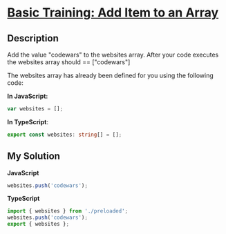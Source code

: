 # [Basic Training: Add Item to an Array](https://www.codewars.com/kata/511f0fe64ae8683297000001)

## Description

Add the value "codewars" to the websites array.
After your code executes the websites array should == ["codewars"]

The websites array has already been defined for you using the following code:

**In JavaScript:**

```js
var websites = [];
```

**In TypeScript**:

```ts
export const websites: string[] = [];
```

## My Solution

**JavaScript**

```js
websites.push('codewars');
```

**TypeScript**

```ts
import { websites } from './preloaded';
websites.push('codewars');
export { websites };
```
